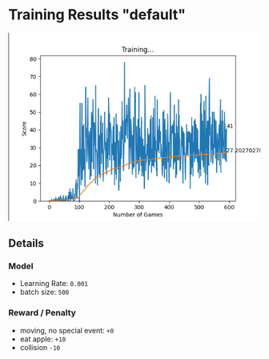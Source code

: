 # Training Results "default"

<img alt="graph" src="img/img.png">

## Details

### Model
* Learning Rate: ``0.001``
* batch size: ``500``

### Reward / Penalty
* moving, no special event: ``+0``
* eat apple: ``+10``
* collision ``-10``
